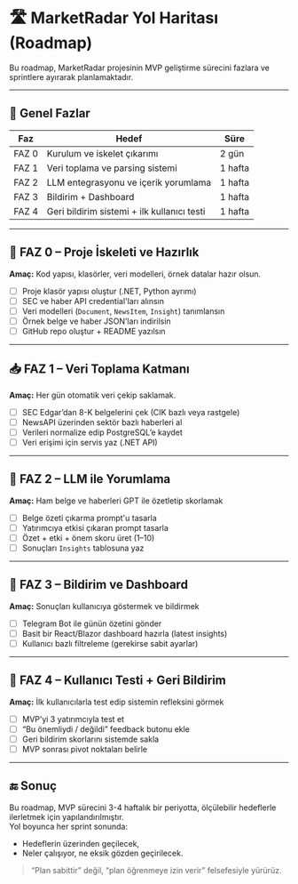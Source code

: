 # 🛣️ MarketRadar Yol Haritası (Roadmap)

Bu roadmap, MarketRadar projesinin MVP geliştirme sürecini fazlara ve sprintlere ayırarak planlamaktadır.

---

## 🎯 Genel Fazlar

| Faz   | Hedef                                       | Süre    |
| ----- | ------------------------------------------- | ------- |
| FAZ 0 | Kurulum ve iskelet çıkarımı                 | 2 gün   |
| FAZ 1 | Veri toplama ve parsing sistemi             | 1 hafta |
| FAZ 2 | LLM entegrasyonu ve içerik yorumlama        | 1 hafta |
| FAZ 3 | Bildirim + Dashboard                        | 1 hafta |
| FAZ 4 | Geri bildirim sistemi + ilk kullanıcı testi | 1 hafta |

---

## 🧱 FAZ 0 – Proje İskeleti ve Hazırlık

**Amaç:** Kod yapısı, klasörler, veri modelleri, örnek datalar hazır olsun.

- [ ] Proje klasör yapısı oluştur (.NET, Python ayrımı)
- [ ] SEC ve haber API credential'ları alınsın
- [ ] Veri modelleri (`Document`, `NewsItem`, `Insight`) tanımlansın
- [ ] Örnek belge ve haber JSON’ları indirilsin
- [ ] GitHub repo oluştur + README yazılsın

---

## 📥 FAZ 1 – Veri Toplama Katmanı

**Amaç:** Her gün otomatik veri çekip saklamak.

- [ ] SEC Edgar’dan 8-K belgelerini çek (CIK bazlı veya rastgele)
- [ ] NewsAPI üzerinden sektör bazlı haberleri al
- [ ] Verileri normalize edip PostgreSQL’e kaydet
- [ ] Veri erişimi için servis yaz (.NET API)

---

## 🤖 FAZ 2 – LLM ile Yorumlama

**Amaç:** Ham belge ve haberleri GPT ile özetletip skorlamak

- [ ] Belge özeti çıkarma prompt'u tasarla
- [ ] Yatırımcıya etkisi çıkaran prompt tasarla
- [ ] Özet + etki + önem skoru üret (1–10)
- [ ] Sonuçları `Insights` tablosuna yaz

---

## 📢 FAZ 3 – Bildirim ve Dashboard

**Amaç:** Sonuçları kullanıcıya göstermek ve bildirmek

- [ ] Telegram Bot ile günün özetini gönder
- [ ] Basit bir React/Blazor dashboard hazırla (latest insights)
- [ ] Kullanıcı bazlı filtreleme (gerekirse sabit ayarlar)

---

## 🔄 FAZ 4 – Kullanıcı Testi + Geri Bildirim

**Amaç:** İlk kullanıcılarla test edip sistemin refleksini görmek

- [ ] MVP’yi 3 yatırımcıyla test et
- [ ] “Bu önemliydi / değildi” feedback butonu ekle
- [ ] Geri bildirim skorlarını sistemde sakla
- [ ] MVP sonrası pivot noktaları belirle

---

## 🔚 Sonuç

Bu roadmap, MVP sürecini 3-4 haftalık bir periyotta, ölçülebilir hedeflerle ilerletmek için yapılandırılmıştır.  
Yol boyunca her sprint sonunda:
- Hedeflerin üzerinden geçilecek,
- Neler çalışıyor, ne eksik gözden geçirilecek.

> “Plan sabittir” değil, “plan öğrenmeye izin verir” felsefesiyle yürürüz.
